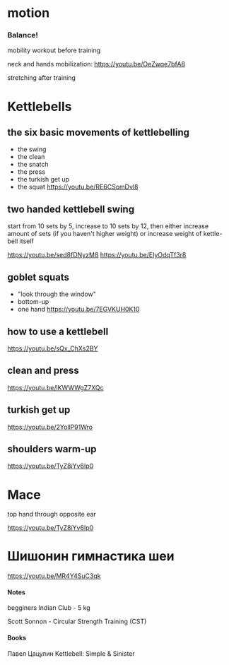 # motion

### Balance!


mobility workout before training

neck and hands mobilization:
<https://youtu.be/OeZwqe7bfA8>

stretching after training


# Kettlebells

## the six basic movements of kettlebelling

- the swing
- the clean
- the snatch
- the press
- the turkish get up
- the squat
<https://youtu.be/RE6CSomDvl8>

## two handed kettlebell swing

start from 10 sets by 5, increase to 10 sets by 12, then either increase amount of sets (if you haven't higher weight) or increase weight of kettle-bell itself

<https://youtu.be/sed8fDNyzM8>
<https://youtu.be/EIyOdqTf3r8>

## goblet squats

- "look through the window"
- bottom-up
- one hand
<https://youtu.be/7EGVKUH0K10>

## how to use a kettlebell

<https://youtu.be/sQx_ChXs2BY>

## clean and press

<https://youtu.be/lKWWWgZ7XQc>

## turkish get up

<https://youtu.be/2YollP91Wro>

## shoulders warm-up

<https://youtu.be/TyZ8iYv6Ip0>

# Mace

top hand through opposite ear

<https://youtu.be/TyZ8iYv6Ip0>

# Шишонин гимнастика шеи

<https://youtu.be/MR4Y4SuC3qk>

#### Notes

begginers Indian Club - 5 kg

Scott Sonnon - Circular Strength Training (CST)

#### Books

Павел Цацулин Kettlebell: Simple & Sinister
